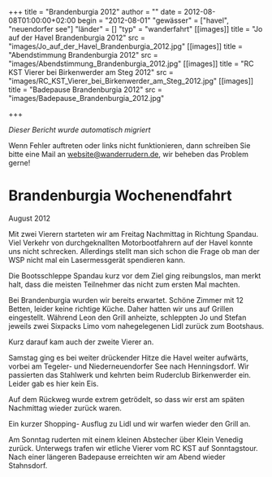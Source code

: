 +++
title = "Brandenburgia 2012"
author = ""
date = 2012-08-08T01:00:00+02:00
begin = "2012-08-01"
"gewässer" = ["havel", "neuendorfer see"]
"länder" = []
"typ" = "wanderfahrt"
[[images]]
title = "Jo auf der Havel Brandenburgia 2012"
src = "images/Jo_auf_der_Havel_Brandenburgia_2012.jpg"
[[images]]
title = "Abendstimmung Brandenburgia 2012"
src = "images/Abendstimmung_Brandenburgia_2012.jpg"
[[images]]
title = "RC KST Vierer bei Birkenwerder am Steg 2012"
src = "images/RC_KST_Vierer_bei_Birkenwerder_am_Steg_2012.jpg"
[[images]]
title = "Badepause Brandenburgia 2012"
src = "images/Badepause_Brandenburgia_2012.jpg"

+++


*Dieser Bericht wurde automatisch migriert*

Wenn Fehler auftreten oder links nicht funktionieren, dann schreiben Sie bitte eine Mail an website@wanderrudern.de, wir beheben das Problem gerne!



# Brandenburgia Wochenendfahrt


August 2012

Mit zwei Vierern starteten wir am Freitag Nachmittag in Richtung Spandau. Viel Verkehr von durchgeknallten Motorbootfahrern auf der Havel konnte uns nicht schrecken. Allerdings stellt man sich schon die Frage ob man der WSP nicht mal ein Lasermessgerät spendieren kann.

Die Bootsschleppe Spandau kurz vor dem Ziel ging reibungslos, man merkt halt, dass die meisten Teilnehmer das nicht zum ersten Mal machten.

Bei Brandenburgia wurden wir bereits erwartet. Schöne Zimmer mit 12 Betten, leider keine richtige Küche. Daher hatten wir uns auf Grillen eingestellt. Während Leon den Grill anheizte, schleppten Jo und Stefan jeweils zwei Sixpacks Limo vom nahegelegenen Lidl zurück zum Bootshaus.

Kurz darauf kam auch der zweite Vierer an.

Samstag ging es bei weiter drückender Hitze die Havel weiter aufwärts, vorbei am Tegeler- und Niederneuendorfer See nach Henningsdorf. Wir passierten das Stahlwerk und kehrten beim Ruderclub Birkenwerder ein. Leider gab es hier kein Eis.

Auf dem Rückweg wurde extrem getrödelt, so dass wir erst am späten Nachmittag wieder zurück waren.

Ein kurzer Shopping- Ausflug zu Lidl und wir warfen wieder den Grill an.

Am Sonntag ruderten mit einem kleinen Abstecher über Klein Venedig zurück. Unterwegs trafen wir etliche Vierer vom RC KST auf Sonntagstour. Nach einer längeren Badepause erreichten wir am Abend wieder Stahnsdorf.